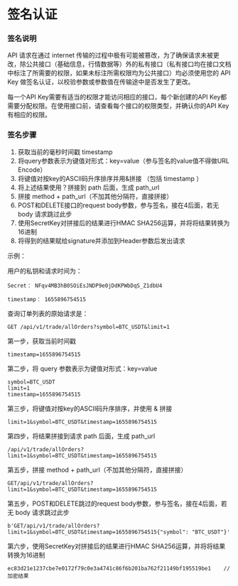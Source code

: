 # 签名认证

### 签名说明

API 请求在通过 internet 传输的过程中极有可能被篡改，为了确保请求未被更改，除公共接口（基础信息，行情数据等）外的私有接口（私有接口均在接口文档中标注了所需要的权限，如果未标注所需权限均为公共接口）均必须使用您的 API Key 做签名认证，以校验参数或参数值在传输途中是否发生了更改。

每一个API Key需要有适当的权限才能访问相应的接口，每个新创建的API Key都需要分配权限。在使用接口前，请查看每个接口的权限类型，并确认你的API Key有相应的权限。

### 签名步骤

1. 获取当前的毫秒时间戳 timestamp
2. 将query参数表示为键值对形式：key=value（参与签名的value值不得做URL Encode）
3. 将键值对按key的ASCII码升序排序并用&拼接 （包括 timestamp ）
4. 将上述结果使用？拼接到 path 后面，生成 path\_url
5. 拼接 method + path\_url（不加其他分隔符，直接拼接）
6. POST和DELETE接口的request body参数，参与签名，接在4后面，若无 body 请求跳过此步
7. 使用SecretKey对拼接后的结果进行HMAC SHA256运算，并将将结果转换为16进制
8. 将得到的结果赋给signature并添加到Header参数后发出请求



示例：

用户的私钥和请求时间为：

```
Secret： NFqv4MB3hB0SOiEsJNDP9e0jDdKPWbDqS_Z1dbU4

timestamp： 1655896754515
```

查询订单列表的原始请求是：

```
GET /api/v1/trade/allOrders?symbol=BTC_USDT&limit=1
```

第一步，获取当前时间戳

```
timestamp=1655896754515
```

第二步，将 query 参数表示为键值对形式：key=value

```
symbol=BTC_USDT
limit=1
timestamp=1655896754515
```

第三步，将键值对按key的ASCII码升序排序，并使用 & 拼接

```
limit=1&symbol=BTC_USDT&timestamp=1655896754515
```

第四步，将结果拼接到请求 path 后面，生成 path\_url

```
/api/v1/trade/allOrders?limit=1&symbol=BTC_USDT&timestamp=1655896754515
```

第五步，拼接 method + path\_url（不加其他分隔符，直接拼接）

```
GET/api/v1/trade/allOrders?limit=1&symbol=BTC_USDT&timestamp=1655896754515
```

第五步，POST和DELETE跳过的request body参数，参与签名，接在4后面，若无 body 请求跳过此步

```
b'GET/api/v1/trade/allOrders?limit=1&symbol=BTC_USDT&timestamp=1655896754515{"symbol": "BTC_USDT"}'
```

第六步，使用SecretKey对拼接后的结果进行HMAC SHA256运算，并将将结果转换为16进制

```
ec83d21e1237cbe7e0172f79c0e3a4741c86f6b201ba762f21149bf195519be1    //加密结果
```
